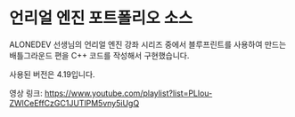 # 언리얼 엔진 포트폴리오 소스

ALONEDEV 선생님의 언리얼 엔진 강좌 시리즈 중에서
블루프린트를 사용하여 만드는 배틀그라운드 편을
C++ 코드를 작성해서 구현했습니다.

사용된 버전은 4.19입니다.

영상 링크: https://www.youtube.com/playlist?list=PLlou-ZWlCeEffCzGC1JUTlPM5vny5iUgQ
